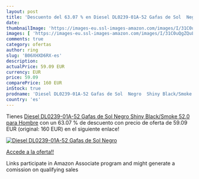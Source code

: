```yaml
---
layout: post
title: 'Descuento del 63.07 % en Diesel DL0239-01A-52 Gafas de Sol  Negro'
date: 
thumbnailImage: 'https://images-eu.ssl-images-amazon.com/images/I/31C0uQgZQuL._SL200_.jpg'
images: [ 'https://images-eu.ssl-images-amazon.com/images/I/31C0uQgZQuL._SL200_.jpg' ]
comments: true
category: ofertas
author: ring
slug: 'B06XHXD6RX-es'
description:
actualPrice: 59.09 EUR
currency: EUR
price: 59.09
comparePrice: 160 EUR
inStock: true
prodname: 'Diesel DL0239-01A-52 Gafas de Sol  Negro  Shiny Black/Smoke   52.0 para Hombre'
country: 'es'
---
```


Tienes [Diesel DL0239-01A-52 Gafas de Sol  Negro  Shiny Black/Smoke   52.0 para Hombre](https://www.amazon.es/dp/B06XHXD6RX/?tag=tolees-21) con un 63.07 % de descuento con precio de oferta de 59.09 EUR (original: 160 EUR) en el siguiente enlace!

[![Diesel DL0239-01A-52 Gafas de Sol  Negro](https://images-eu.ssl-images-amazon.com/images/I/31C0uQgZQuL._SL200_.jpg)](https://www.amazon.es/dp/B06XHXD6RX/?tag=tolees-21)

[Accede a la oferta!!](https://www.amazon.es/dp/B06XHXD6RX/?tag=tolees-21)

Links participate in Amazon Associate program and might generate a comission on qualifying sales


